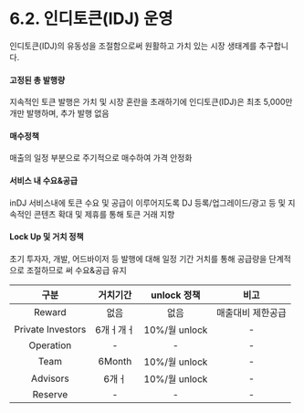 # 6.2. 인디토큰(IDJ) 운영

인디토큰(IDJ)의 유동성을 조절함으로써 원활하고 가치 있는 시장 생태계를 추구합니다.

#### 고정된 총 발행량

지속적인 토큰 발행은 가치 및 시장 혼란을 초래하기에 인디토큰(IDJ)은 최초 5,000만 개만 발행하며, 추가 발행 없음

#### 매수정책

매출의 일정 부분으로 주기적으로 매수하여 가격 안정화

#### 서비스 내 수요&공급

inDJ 서비스내에 토큰 수요 및 공급이 이루어지도록 DJ 등록/업그레이드/광고 등 및 지속적인 콘텐츠 확대 및 제휴를 통해 토큰 거래 지향

#### Lock Up 및 거치 정책

초기 투자자, 개발, 어드바이저 등 발행에 대해 일정 기간 거치를 통해 공급량을 단계적으로 조절하므로 써 수요&공급 유지

|         구분        |  거치기간  |   unlock 정책  |     비고    |
| :---------------: | :----: | :----------: | :-------: |
|       Reward      |   없음   |      없음      | 매출대비 제한공급 |
| Private Investors |  6개ㅓ개ㅓ | 10%/월 unlock |     -     |
|     Operation     |    -   |       -      |     -     |
|        Team       | 6Month | 10%/월 unlock |     -     |
|      Advisors     |   6개ㅓ  | 10%/월 unlock |     -     |
|      Reserve      |    -   |       -      |     -     |
